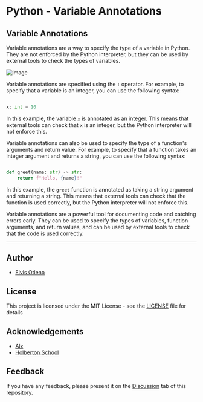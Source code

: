 # Python - Variable Annotations

## Variable Annotations

Variable annotations are a way to specify the type of a variable in Python. They are not enforced by the Python interpreter, but they can be used by external tools to check the types of variables.

![image](https://github.com/the1Riddle/alx-backend-python/assets/125451537/b768b70b-d162-4659-9365-6499a5e3fee0)

Variable annotations are specified using the `:` operator. For example, to specify that a variable is an integer, you can use the following syntax:

```python

x: int = 10

```

In this example, the variable `x` is annotated as an integer. This means that external tools can check that `x` is an integer, but the Python interpreter will not enforce this.

Variable annotations can also be used to specify the type of a function's arguments and return value. For example, to specify that a function takes an integer argument and returns a string, you can use the following syntax:

```python

def greet(name: str) -> str:
    return f"Hello, {name}!"

```

In this example, the `greet` function is annotated as taking a string argument and returning a string. This means that external tools can check that the function is used correctly, but the Python interpreter will not enforce this.

Variable annotations are a powerful tool for documenting code and catching errors early. They can be used to specify the types of variables, function arguments, and return values, and can be used by external tools to check that the code is used correctly.

---

## Author

- [Elvis Otieno](https://www.github.com/the1Riddle)


## License

This project is licensed under the MIT License - see the [LICENSE]() file for details


## Acknowledgements

- [Alx](https://www.alx.com)
- [Holberton School](https://www.holbertonschool.com)


## Feedback

If you have any feedback, please present it on the [Discussion](https://www.github.com/the1Riddle/alx-backend-python/discussions) tab of this repository.


